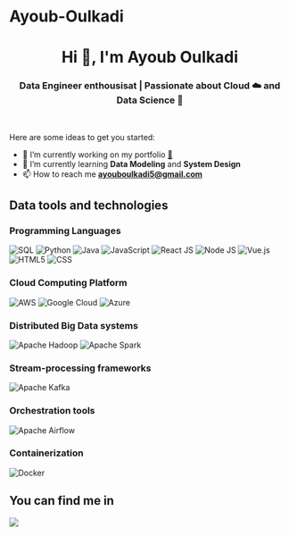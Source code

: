 # Ayoub-Oulkadi
<h1 align="center">Hi 👋, I'm Ayoub Oulkadi </h1>

<h3 align="center">Data Engineer enthousisat | Passionate about Cloud ☁️ and Data Science 🧠</h3>
<br>


Here are some ideas to get you started:

- 🔭 I’m currently working on my portfolio <a href="#" target="_blank">👀</a>
- 🌱 I’m currently learning **Data Modeling** and **System Design**
- 📫 How to reach me **ayouboulkadi5@gmail.com**
   
## Data tools and technologies
###  Programming Languages
  ![SQL](https://img.shields.io/badge/SQL-003B57?style=for-the-badge&logo=sql&logoColor=white)
  ![Python](https://img.shields.io/badge/Python-3776AB?style=for-the-badge&logo=python&logoColor=white)
  ![Java](https://img.shields.io/badge/Java-007396?style=for-the-badge&logo=java&logoColor=white&color=pink)
  ![JavaScript](https://img.shields.io/badge/JavaScript-F7DF1E?style=for-the-badge&logo=javascript&logoColor=yellow)
  ![React JS](https://img.shields.io/badge/react%20os-0088CC?style=for-the-badge&logo=reactos&logoColor=white)
  ![Node JS](https://img.shields.io/badge/Node.js-43853D?style=for-the-badge&logo=node.js&logoColor=white)
  ![Vue.js](https://img.shields.io/badge/Vue.js-4FC08D?style=for-the-badge&logo=vue.js&logoColor=black)
  ![HTML5](https://img.shields.io/badge/HTML5-E34F26?style=for-the-badge&logo=html5&logoColor=black)
  ![CSS](https://img.shields.io/badge/CSS-1572B6?style=for-the-badge&logo=css3&logoColor=white)
###  Cloud Computing Platform 
  ![AWS](https://img.shields.io/badge/AWS-232F3E?style=for-the-badge&logo=amazon-aws&logoColor=white)
  ![Google Cloud](https://img.shields.io/badge/Google%20Cloud-4285F4?style=for-the-badge&logo=google-cloud&logoColor=white)
  ![Azure](https://img.shields.io/badge/Microsoft_Azure-0089D6?style=for-the-badge&logo=microsoft-azure&logoColor=white)

###  Distributed Big Data systems
![Apache Hadoop](https://img.shields.io/badge/Apache%20Hadoop-02569B?style=for-the-badge&logo=apache-hadoop&logoColor=white)
![Apache Spark](https://img.shields.io/badge/Apache%20Spark-E25A1C?style=for-the-badge&logo=apache-spark&logoColor=white)
###  Stream-processing frameworks
![Apache Kafka](https://img.shields.io/badge/Apache%20Kafka-231F20?style=for-the-badge&logo=apache-kafka&logoColor=white)
###  Orchestration tools
![Apache Airflow](https://img.shields.io/badge/Apache%20Airflow-007A88?style=for-the-badge&logo=apache-airflow&logoColor=white)
###  Containerization 
![Docker](https://img.shields.io/badge/Docker-2496ED?style=for-the-badge&logo=docker&logoColor=white)

<h2 align="left">You can find me in</h2>
<a href="https://www.linkedin.com/in/ayoub-oulkadi/" target="_blank"> <img align="center" src="https://img.shields.io/badge/linkedin-000.svg?style=for-the-badge&logo=linkedin&logoColor=blue"/>
